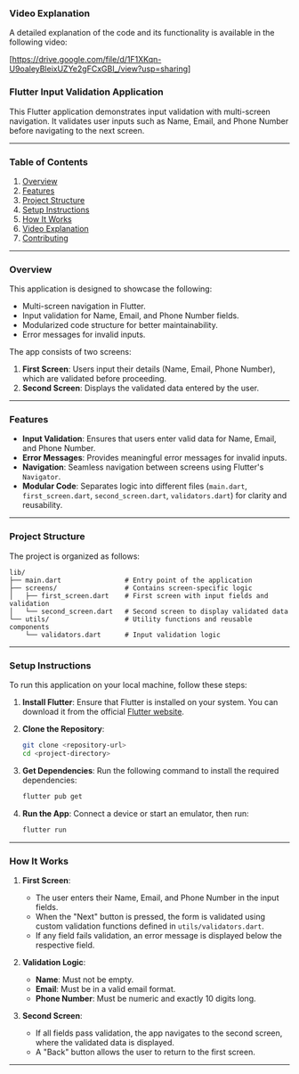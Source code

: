


### **Video Explanation**

A detailed explanation of the code and its functionality is available in the following video:

[https://drive.google.com/file/d/1F1XKqn-U9oaleyBleixUZYe2gFCxGBI_/view?usp=sharing]

### **Flutter Input Validation Application**

This Flutter application demonstrates input validation with multi-screen navigation. It validates user inputs such as Name, Email, and Phone Number before navigating to the next screen.

---

### **Table of Contents**
1. [Overview](#overview)
2. [Features](#features)
3. [Project Structure](#project-structure)
4. [Setup Instructions](#setup-instructions)
5. [How It Works](#how-it-works)
6. [Video Explanation](#video-explanation)
7. [Contributing](#contributing)

---

### **Overview**

This application is designed to showcase the following:
- Multi-screen navigation in Flutter.
- Input validation for Name, Email, and Phone Number fields.
- Modularized code structure for better maintainability.
- Error messages for invalid inputs.

The app consists of two screens:
1. **First Screen**: Users input their details (Name, Email, Phone Number), which are validated before proceeding.
2. **Second Screen**: Displays the validated data entered by the user.

---

### **Features**

- **Input Validation**: Ensures that users enter valid data for Name, Email, and Phone Number.
- **Error Messages**: Provides meaningful error messages for invalid inputs.
- **Navigation**: Seamless navigation between screens using Flutter's `Navigator`.
- **Modular Code**: Separates logic into different files (`main.dart`, `first_screen.dart`, `second_screen.dart`, `validators.dart`) for clarity and reusability.

---

### **Project Structure**

The project is organized as follows:

```
lib/
├── main.dart                # Entry point of the application
├── screens/                 # Contains screen-specific logic
│   ├── first_screen.dart    # First screen with input fields and validation
│   └── second_screen.dart   # Second screen to display validated data
└── utils/                   # Utility functions and reusable components
    └── validators.dart      # Input validation logic
```

---

### **Setup Instructions**

To run this application on your local machine, follow these steps:

1. **Install Flutter**: Ensure that Flutter is installed on your system. You can download it from the official [Flutter website](https://flutter.dev/docs/get-started/install).

2. **Clone the Repository**:
   ```bash
   git clone <repository-url>
   cd <project-directory>
   ```

3. **Get Dependencies**:
   Run the following command to install the required dependencies:
   ```bash
   flutter pub get
   ```

4. **Run the App**:
   Connect a device or start an emulator, then run:
   ```bash
   flutter run
   ```

---

### **How It Works**

1. **First Screen**:
   - The user enters their Name, Email, and Phone Number in the input fields.
   - When the "Next" button is pressed, the form is validated using custom validation functions defined in `utils/validators.dart`.
   - If any field fails validation, an error message is displayed below the respective field.

2. **Validation Logic**:
   - **Name**: Must not be empty.
   - **Email**: Must be in a valid email format.
   - **Phone Number**: Must be numeric and exactly 10 digits long.

3. **Second Screen**:
   - If all fields pass validation, the app navigates to the second screen, where the validated data is displayed.
   - A "Back" button allows the user to return to the first screen.

---
